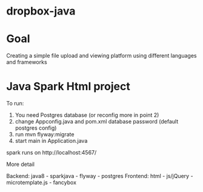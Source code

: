 # dropbox-java

# Goal
Creating a simple file upload and viewing platform using different languages and frameworks

# Java Spark Html project

To run:
1) You need Postgres database (or reconfig more in point 2)
2) change Appconfig.java and pom.xml database password (default postgres config)
3) run mvn flyway:migrate
4) start main in Application.java

spark runs on http://localhost:4567/


More detail

Backend: java8 - sparkjava - flyway - postgres
Frontend: html - js/jQuery - microtemplate.js - fancybox
